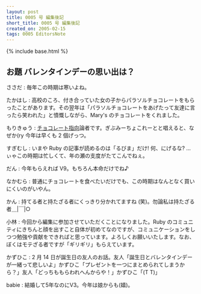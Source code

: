 ```yaml
---
layout: post
title: 0005 号 編集後記
short_title: 0005 号 編集後記
created_on: 2005-02-15
tags: 0005 EditorsNote
---
```

{% include base.html %}


## お題 バレンタインデーの思い出は？

ささだ
:  毎年この時期は寒いよね。

たかはし
:  高校のころ、付き合っていた女の子からパラソルチョコレートをもらったことがあります。その翌年は「パラソルチョコレートをあげたって友達に言ったら笑われた」と憤慨しながら、Mary's のチョコレートをくれました。

もりきゅう
: [チョコレート指向](http://moriq.tdiary.net/20030730.html#p06)論者です。ぎぶみーちょこれーとと唱えると、なぜか(ry 今年は早くも 2 個げっつ。

すぎむし
:  いまや Ruby の記事が読めるのは「るびま」だけ! 何、にげるな? …ぃゃこの時期は忙しくて、年の瀬の支度がたてこんでねぇ。

だん
:  今年もらえれば V9。もちろん本命だけでね♪

なかむら
:  普通にチョコレートを食べたいだけでも、この時期はなんとなく買いにくいのがいやん。

かん
: 持てる者と持たざる者にくっきり分かれてますね (笑)。勿論私は持たざる者＿|￣|○

小林
: 今回から編集に参加させていただくことになりました。Ruby のコミュニティにきちんと顔を出すこと自体が初めてなのですが、コミュニケーションをしつつ勉強や貢献をできればと思っています。よろしくお願いいたします。なお、ぼくはモテざる者ですが「ギリギリ」もらえています。

かずひこ
: 2 月 14 日が誕生日の友人のお話。友人「誕生日とバレンタインデーが一緒って悲しいよ」かずひこ「プレゼントを一つにまとめられてしまうから？」友人「どっちももらわれへんからや！」かずひこ「(T T)」

babie
: 結婚して5年なのにV3。今年は娘からも(嬉)。


